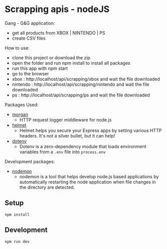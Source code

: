 # Scrapping apis - nodeJS

Gang - G&G application:

- get all products from XBOX | NINTENDO | PS
- create CSV files

How to use:

- clone this project or download the zip
- open the folder and
  run npm install to install all packages
- run this app with npm start
- go to the browser
- xbox : http://localhost/api/scrapping/xbox and wait the file downloaded
- nintendo : http://localhost/api/scrapping/nintendo and wait the file downloaded
- ps : http://localhost/api/scrapping/ps and wait the file downloaded

Packages Used:

- [morgan](https://www.npmjs.com/package/morgan)
  - HTTP request logger middleware for node.js
- [helmet](https://www.npmjs.com/package/helmet)
  - Helmet helps you secure your Express apps by setting various HTTP headers. It's not a silver bullet, but it can help!
- [dotenv](https://www.npmjs.com/package/dotenv)
  - Dotenv is a zero-dependency module that loads environment variables from a `.env` file into `process.env`

Development packages:

- [nodemon](https://www.npmjs.com/package/nodemon)
  - nodemon is a tool that helps develop node.js based applications by automatically restarting the node application when file changes in the directory are detected.

## Setup

```
npm install
```

## Development

```
npm run dev
```
